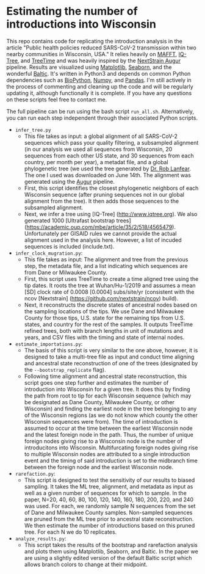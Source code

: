 # Estimating the number of introductions into Wisconsin
This repo contains code for replicating the introduction analysis in the article "Public health policies reduced SARS-CoV-2 transmission within two nearby communities in Wisconsin, USA." It relies heavily on [MAFFT](https://mafft.cbrc.jp/alignment/software/), [IQ-Tree](http://www.iqtree.org), and [TreeTime](https://github.com/neherlab/treetime) and was heavily inspired by the [NextStrain Augur](https://github.com/nextstrain/augur) pipeline. Results are visualized using [Matplotlib](https://matplotlib.org), [Seaborn](https://seaborn.pydata.org), and the wonderful [Baltic](https://github.com/evogytis/baltic). It's written in Python3 and depends on common Python dependencies such as [BioPython](https://biopython.org), [Numpy](https://numpy.org), and [Pandas](https://pandas.pydata.org). I'm still actively in the process of commenting and cleaning up the code and will be regularly updating it, although functionally it is complete. If you have any questions on these scripts feel free to contact me.

The full pipeline can be run using the bash script <code>run_all.sh</code>. Alternatively, you can run each step independent through their associated Python scripts. 

 - <code>infer_tree.py</code>
    - This file takes as input: a global alignment of all SARS-CoV-2 sequences which pass your quality filtering, a subsampled alignment (in our analysis we used all sequences from Wisconsin, 20 sequences from each other US state, and 30 sequences from each country, per month per year), a metadat file, and a global phylogenetic tree (we used the tree generated by [Dr. Rob Lanfear](https://github.com/roblanf/sarscov2phylo). The one I used was downloaded on June 14th. The alignment was generated using the [Augur](https://github.com/nextstrain/augur) pipeline.
    - First, this script identifies the closest phylogenetic neighbors of each Wisconsin sequence (after pruning sequences not in our global alignment from the tree). It then adds those sequences to the subsampled alignment. 
    - Next, we infer a tree using [IQ-Tree] (http://www.iqtree.org). We also generated 1000 [Ultrafast bootstrap trees] (https://academic.oup.com/mbe/article/35/2/518/4565479). Unfortunately per GISAID rules we cannot provide the actual alignment used in the analysis here. However, a list of incuded sequences is included (include.txt).
- <code>infer_clock_mugration.py</code>:
    - This file takes as input: The alignment and tree from the previous step, the metadata file, and a list indicating which sequences are from Dane or Milwaukee County.
    - First, this script uses TreeTime to create a time aligned tree using the tip dates. It roots the tree at Wuhan/Hu-1/2019 and assumes a mean [SD] clock rate of 0.0008 [0.0004] subs/site/yr (consistent with the ncov [Nextstrain] (https://github.com/nextstrain/ncov) build). 
    - Next, it reconstructs the discrete states of ancestral nodes based on the sampling locations of the tips. We use Dane and Milwaukee County for those tips, U.S. state for the remaining tips from U.S. states, and country for the rest of the samples. It outputs TreeTime refined trees, both with branch lengths in unit of mutations and years, and CSV files with the timing and state of internal nodes. 
- <code>estimate_importations.py</code>:
    - The basis of this script is very similar to the one above, however, it is designed to take a multi-tree file as input and conduct time aligning and ancestral state reconstruction of one of the trees (designated by the <code>--bootstrap_replicate</code> flag). 
    - Following time alignment and ancestral state reconstruction, this script goes one step further and estimates the number of introduction into Wisconsin for a given tree. It does this by finding the path from root to tip for each Wisconsin sequence (which may be designated as Dane County, Milwaukee County, or other Wisconsin) and finding the earliest node in the tree belonging to any of the Wisconsin regions (as we do not know which county the other Wisconsin sequences were from). The time of introduction is assumed to occur at the time between the earliest Wisconsin node and the latest foreign node in the path. Thus, the number of unique foreign nodes giving rise to a Wisconsin node is the number of introducitons into Wisconsin. Multifurcating foreign nodes giving rise to multiple Wisconsin nodes are attributed to a single introduction event and the timing of said introduction is set to the midbranch time between the foreign node and the earliest Wisconsin node. 
- <code>rarefaction.py</code>:
    - This script is designed to test the sensitivity of our results to biased sampling. It takes the ML tree, alignment, and metadata as input as well as a given number of sequences for which to sample. In the paper, N=20, 40, 60, 80, 100, 120, 140, 160, 180, 200, 220, and 240 was used. For each, we randomly sample N sequences from the set of Dane and Milwaukee County samples. Non-sampled sequences are pruned from the ML tree prior to ancestral state reconstruction. We then estimate the number of introductions based on this pruned tree. For each N we do 10 replicates. 
- <code>analyze_results.py</code>:
    - This script takes the results of the bootstrap and rarefaction analysis and plots them using Matplotlib, Seaborn, and Baltic. In the paper we are using a slightly edited version of the default Baltic script which allows branch colors to change at their midpoint. 

